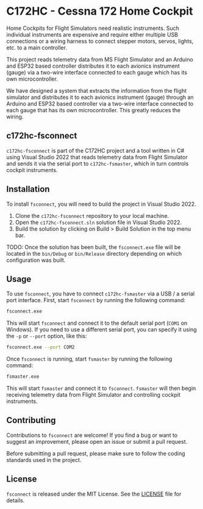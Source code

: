 # C172HC - Cessna 172 Home Cockpit

Home Cockpits for Flight Simulators need realistic instruments.
Such individual instruments are expensive and require either multiple USB connections or a wiring harness to connect stepper motors, servos, lights, etc. to a main controller.

This project reads telemetry data from MS Flight Simulator and an Arduino and ESP32 based controller distributes it to each avionics instrument (gauge) via a two-wire interface connected to each gauge which has its own microcontroller.

We have designed a system that extracts the information from the flight simulator and distributes it to each avionics instrument (gauge) through an Arduino and ESP32 based controller via a two-wire interface connected to each gauge that has its own microcontroller. This greatly reduces the wiring.

## c172hc-fsconnect

`c172hc-fsconnect` is part of the C172HC project and a tool written in C# using Visual Studio 2022 that reads telemetry data from Flight Simulator and sends it via the serial port to `c172hc-fsmaster`, which in turn controls cockpit instruments.

## Installation

To install `fsconnect`, you will need to build the project in Visual Studio 2022. 

1. Clone the `c172hc-fsconnect` repository to your local machine.
2. Open the `c172hc-fsconnect.sln` solution file in Visual Studio 2022.
3. Build the solution by clicking on Build > Build Solution in the top menu bar.

TODO: Once the solution has been built, the `fsconnect.exe` file will be located in the `bin/Debug` or `bin/Release` directory depending on which configuration was built.

## Usage

To use `fsconnect`, you have to connect `c172hc-fsmaster` via a USB / a serial port interface. First, start `fsconnect` by running the following command:

```sh
fsconnect.exe
```

This will start `fsconnect` and connect it to the default serial port (`COM1` on Windows). If you need to use a different serial port, you can specify it using the `-p` or `--port` option, like this:

```sh
fsconnect.exe --port COM2
```

Once `fsconnect` is running, start `fsmaster` by running the following command:

```sh
fsmaster.exe
```

This will start `fsmaster` and connect it to `fsconnect`. `fsmaster` will then begin receiving telemetry data from Flight Simulator and controlling cockpit instruments.

## Contributing

Contributions to `fsconnect` are welcome! If you find a bug or want to suggest an improvement, please open an issue or submit a pull request.

Before submitting a pull request, please make sure to follow the coding standards used in the project.

## License

`fsconnect` is released under the MIT License. See the [LICENSE](LICENSE) file for details.
